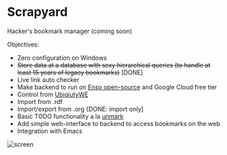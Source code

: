 # Scrapyard

Hacker's bookmark manager (coming soon)

Objectives:

* Zero configuration on Windows
* ~~Store data at a database with sexy hierarchical queries (to handle at least 15 years of legacy bookmarks)~~ [DONE]
* Live link auto checker
* Make backend to run on [Enso open-source](https://gchristensen.github.io/enso-portable/) and Google Cloud free tier
* Control from [UbiqiutyWE](https://gchristensen.github.io/ubiquitywe/)
* Import from .rdf 
* Import/export from .org {DONE: import only]
* Basic TODO functionality a la [unmark](https://github.com/cdevroe/unmark)
* Add simple web-interface to backend to access bookmarks on the web
* Integration with Emacs


![screen](/media/screen.gif?raw=true)
